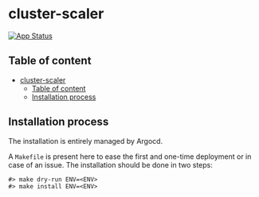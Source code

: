 # cluster-scaler

[![App Status](https://argocd-internal.spirit-dev.net/api/badge?name=cluster-scaler-turingpi&revision=true&showAppName=true)](https://argocd-internal.spirit-dev.net/applications/cluster-scaler-turingpi)

## Table of content

- [cluster-scaler](#cluster-scaler)
  - [Table of content](#table-of-content)
  - [Installation process](#installation-process)

## Installation process

The installation is entirely managed by Argocd.

A `Makefile` is present here to ease the first and one-time deployment or in case of an issue.
The installation should be done in two steps:

```shell
#> make dry-run ENV=<ENV>
#> make install ENV=<ENV>
```
